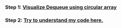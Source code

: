 ### **Step 1:** [Visualize Dequeue using circular array](https://www.studytonight.com/data-structures/double-ended-queue)

### **Step 2:** [Try to understand my code here.](DeQueue_circular.cpp)


